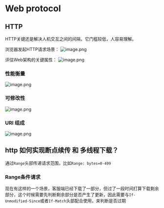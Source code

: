 # Web protocol

## HTTP

HTTP关键还是解决人机交互之间的间隔，它门槛较低，人容易理解。

浏览器发起HTTP请求场景：
![image.png](https://s2.loli.net/2023/02/25/kEMB17mq6eWxLcD.png)

评估Web架构的关键属性：
![image.png](https://s2.loli.net/2023/02/26/rujgiNbSt6WOd9U.png)

### 性能衡量

![image.png](https://s2.loli.net/2023/02/26/tJ39E4CHG8cfQ1d.png)

### 可修改性

![image.png](https://s2.loli.net/2023/02/26/yugrtWdUj6nhJAE.png)

### URI 组成

![image.png](https://s2.loli.net/2023/02/26/cw5dEC8UrWtFAZJ.png)

## http 如何实现断点续传 和 多线程下载？

通过`Range`头部传递请求范围，比如`Range: bytes=0-499`


### Range条件请求

现在有这样的一个场景，客服端已经下载了一部分，但过了一段时间打算下载剩余部分，这个时候需要先判断剩余部分是否产生了更新，因此需要与`If-Unmodified-Since`或者`If-Match`头部配合使用，来判断是否过期

